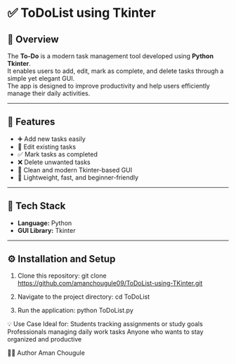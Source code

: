 # ✅ ToDoList using Tkinter

## 📖 Overview
The **To-Do** is a modern task management tool developed using **Python Tkinter**.  
It enables users to add, edit, mark as complete, and delete tasks through a simple yet elegant GUI.  
The app is designed to improve productivity and help users efficiently manage their daily activities.

---

## 🚀 Features
- ➕ Add new tasks easily  
- 📝 Edit existing tasks  
- ✅ Mark tasks as completed  
- ❌ Delete unwanted tasks  
- 🎨 Clean and modern Tkinter-based GUI  
- 💾 Lightweight, fast, and beginner-friendly  

---

## 🧰 Tech Stack
- **Language:** Python  
- **GUI Library:** Tkinter  

---

## ⚙️ Installation and Setup
1. Clone this repository:
   git clone https://github.com/amanchougule09/ToDoList-using-TKinter.git
   
3. Navigate to the project directory:
  cd ToDoList

4. Run the application:
  python ToDoList.py

💡 Use Case
Ideal for:
Students tracking assignments or study goals
Professionals managing daily work tasks
Anyone who wants to stay organized and productive

👨‍💻 Author
Aman Chougule
